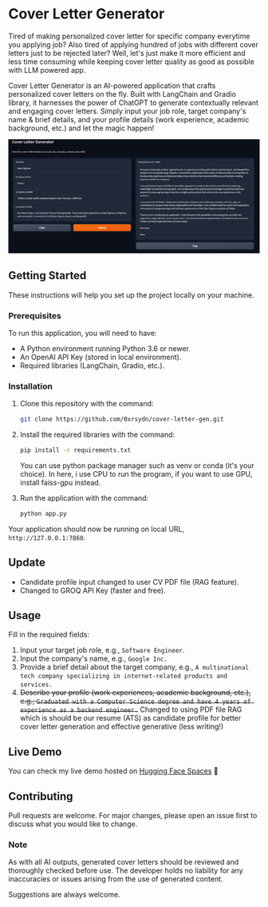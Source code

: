 # Cover Letter Generator

Tired of making personalized cover letter for specific company everytime you applying job? Also tired of applying hundred of jobs with different cover letters just to be rejected later? Well, let's just make it more efficient and less time consuming while keeping cover letter quality as good as possible with LLM powered app.

Cover Letter Generator is an AI-powered application that crafts personalized cover letters on the fly. Built with LangChain and Gradio library, it harnesses the power of ChatGPT to generate contextually relevant and engaging cover letters. Simply input your job role, target company's name & brief details, and your profile details (work experience, academic background, etc.) and let the magic happen!

![Application Interface](img/Screenshot_53.png)

## Getting Started

These instructions will help you set up the project locally on your machine.

### Prerequisites

To run this application, you will need to have:

- A Python environment running Python 3.6 or newer.
- An OpenAI API Key (stored in local environment).
- Required libraries (LangChain, Gradio, etc.).

### Installation

1. Clone this repository with the command:

    ```bash
    git clone https://github.com/0xrsydn/cover-letter-gen.git
    ```

2. Install the required libraries with the command:

    ```bash
    pip install -r requirements.txt
    ```
    You can use python package manager such as venv or conda (it's your choice). In here, i use CPU to run the program, if you want to use GPU, install faiss-gpu instead.
   
3. Run the application with the command:

    ```bash
    python app.py
    ```

Your application should now be running on local URL, `http://127.0.0.1:7860`.

## Update

- Candidate profile input changed to user CV PDF file (RAG feature).
- Changed to GROQ API Key (faster and free).

## Usage

Fill in the required fields:

1. Input your target job role, e.g., `Software Engineer`.
2. Input the company's name, e.g., `Google Inc.`
3. Provide a brief detail about the target company, e.g., `A multinational tech company specializing in internet-related products and services.`
4. ~~Describe your profile (work experiences, academic background, etc.), e.g., `Graduated with a Computer Science degree and have 4 years of experience as a backend engineer.`~~ Changed to using PDF file RAG which is should be our resume (ATS) as candidate profile for better cover letter generation and effective generative (less writing!)

## Live Demo

You can check my live demo hosted on [Hugging Face Spaces](https://huggingface.co/spaces/0xrsydn/cover-letter-gen) 🤗

## Contributing

Pull requests are welcome. For major changes, please open an issue first to discuss what you would like to change.

### Note

As with all AI outputs, generated cover letters should be reviewed and thoroughly checked before use. The developer holds no liability for any inaccuracies or issues arising from the use of generated content.

Suggestions are always welcome.
